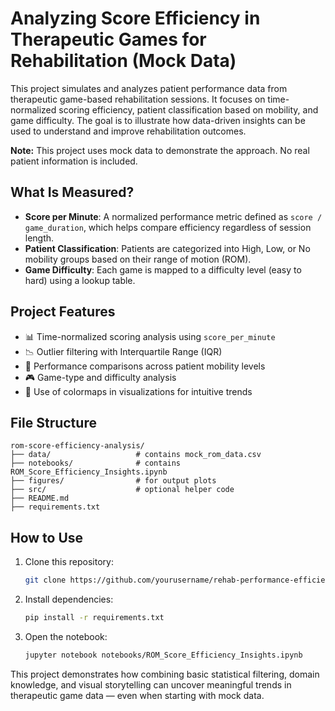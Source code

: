 
# Analyzing Score Efficiency in Therapeutic Games for Rehabilitation (Mock Data)

This project simulates and analyzes patient performance data from therapeutic game-based rehabilitation sessions. It focuses on time-normalized scoring efficiency, patient classification based on mobility, and game difficulty. The goal is to illustrate how data-driven insights can be used to understand and improve rehabilitation outcomes.

**Note:** This project uses mock data to demonstrate the approach. No real patient information is included.

## What Is Measured?

- **Score per Minute**: A normalized performance metric defined as `score / game_duration`, which helps compare efficiency regardless of session length.
- **Patient Classification**: Patients are categorized into High, Low, or No mobility groups based on their range of motion (ROM).
- **Game Difficulty**: Each game is mapped to a difficulty level (easy to hard) using a lookup table.

## Project Features

- 📊 Time-normalized scoring analysis using `score_per_minute`
- 📉 Outlier filtering with Interquartile Range (IQR)
- 🧠 Performance comparisons across patient mobility levels
- 🎮 Game-type and difficulty analysis
- 🌈 Use of colormaps in visualizations for intuitive trends

## File Structure

```
rom-score-efficiency-analysis/
├── data/                   # contains mock_rom_data.csv
├── notebooks/              # contains ROM_Score_Efficiency_Insights.ipynb
├── figures/                # for output plots
├── src/                    # optional helper code
├── README.md
├── requirements.txt
```

## How to Use

1. Clone this repository:
   ```bash
   git clone https://github.com/yourusername/rehab-performance-efficiency-analysis.git
   ```
2. Install dependencies:
   ```bash
   pip install -r requirements.txt
   ```
3. Open the notebook:
   ```bash
   jupyter notebook notebooks/ROM_Score_Efficiency_Insights.ipynb
   ```


This project demonstrates how combining basic statistical filtering, domain knowledge, and visual storytelling can uncover meaningful trends in therapeutic game data — even when starting with mock data.

